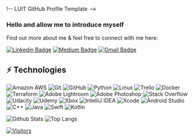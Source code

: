 !-- LUIT GitHub Profile Template -->

<!-- Keep "Hi there" or replace it with a greeting of your own! -->

### Hello and allow me to introduce myself 

<!-- Introduce yourself and give a brief introduction about yourself here.  Also include what tech you're interested in and what you are currently learning -->

Find out more about me & feel free to connect with me here:

<!-- Replace the fields below with the information requested. Remember to remove the encapsulating <> characters. For spaces in names, use %20 (e.g. Broadus%20Palmer) -->

[![Linkedin Badge](https://img.shields.io/badge/-Rotimi%20Sule-blue?style=flat-square&logo=Linkedin&logoColor=white&link=https://www.linkedin.com/in/rotimisule/)](https://www.linkedin.com/in/rotimisule/)
[![Medium Badge](https://img.shields.io/badge/Rotimi%20Sule-12100E?style=flat-square&logo=medium&logoColor=white&link=https://medium.com/@rotimisule)](https://medium.com/@rotimisule)
[![Gmail Badge](https://img.shields.io/badge/-Rotimi%20Sule-c14438?style=flat-square&logo=Gmail&logoColor=white&link=mailto:rotimisule0@gmail.com)](mailto:rotimisule0@gmail.com)

## ⚡ Technologies

<!-- Check out the Badges folder for more badges -->

![Amazon AWS](https://img.shields.io/badge/Amazon%20AWS-232F3E?style=flat-square&logo=amazon-aws)
![Git](https://img.shields.io/badge/-Git-black?style=flat-square&logo=git)
![GitHub](https://img.shields.io/badge/-GitHub-181717?style=flat-square&logo=github)
![Python](https://img.shields.io/badge/-Python-black?style=flat-square&logo=Python)
![Linux](https://img.shields.io/badge/Linux-FCC624?style=flat-square&logo=linux&logoColor=black)
![Trello](https://img.shields.io/badge/Trello-%23026AA7.svg?style=flat-square&logo=Trello&logoColor=white)
![Docker](https://img.shields.io/badge/docker-%230db7ed.svg?style=for-the-badge&logo=docker&logoColor=white)
![Terraform](https://img.shields.io/badge/terraform-%235835CC.svg?style=for-the-badge&logo=terraform&logoColor=white)
![Adobe Lightroom](https://img.shields.io/badge/Adobe%20Lightroom-31A8FF.svg?style=for-the-badge&logo=Adobe%20Lightroom&logoColor=white)
![Adobe Photoshop](https://img.shields.io/badge/adobe%20photoshop-%2331A8FF.svg?style=for-the-badge&logo=adobe%20photoshop&logoColor=white)
![Stack Overflow](https://img.shields.io/badge/-Stackoverflow-FE7A16?style=for-the-badge&logo=stack-overflow&logoColor=white)
![Udacity](https://img.shields.io/badge/Udacity-grey?style=for-the-badge&logo=udacity&logoColor=15B8E6)
![Udemy](https://img.shields.io/badge/Udemy-A435F0?style=for-the-badge&logo=Udemy&logoColor=white)
![Xbox](https://img.shields.io/badge/xbox-%23107C10.svg?style=for-the-badge&logo=xbox&logoColor=white)
![IntelliJ IDEA](https://img.shields.io/badge/IntelliJIDEA-000000.svg?style=for-the-badge&logo=intellij-idea&logoColor=white)
![Xcode](https://img.shields.io/badge/Xcode-007ACC?style=for-the-badge&logo=Xcode&logoColor=white)
![Android Studio](https://img.shields.io/badge/Android%20Studio-3DDC84.svg?style=for-the-badge&logo=android-studio&logoColor=white)
![C++](https://img.shields.io/badge/c++-%2300599C.svg?style=for-the-badge&logo=c%2B%2B&logoColor=white)
![Java](https://img.shields.io/badge/java-%23ED8B00.svg?style=for-the-badge&logo=java&logoColor=white)
![Swift](https://img.shields.io/badge/swift-F54A2A?style=for-the-badge&logo=swift&logoColor=white)
![Kotlin](https://img.shields.io/badge/kotlin-%230095D5.svg?style=for-the-badge&logo=kotlin&logoColor=white)

<!-- Replace the fields below with the information requested. Remember to remove the encapsulating <> characters. -->

![Github Stats](https://github-readme-stats.vercel.app/api?username=rotimisule&count_private=true&show_icons=true&include_all_commits=true)
![Top Langs](https://github-readme-stats.vercel.app/api/top-langs/?username=rotimisule&hide=TeX&layout=compact)


[![Visitors](https://api.visitorbadge.io/api/visitors?path=rotimisule%2FRotimisule&label=VISITORS&countColor=%23263759)](https://visitorbadge.io/status?path=rotimisule%2Frotimisule)
